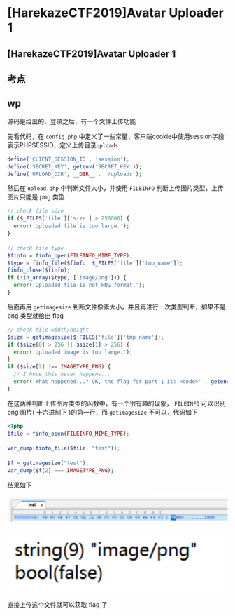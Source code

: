 # \[HarekazeCTF2019]Avatar Uploader 1

## \[HarekazeCTF2019]Avatar Uploader 1

## 考点



## wp

源码是给出的，登录之后，有一个文件上传功能

先看代码，在 `config.php` 中定义了一些常量，客户端cookie中使用session字段表示PHPSESSID，定义上传目录`uploads`

```php
define('CLIENT_SESSION_ID', 'session');
define('SECRET_KEY', getenv('SECRET_KEY'));
define('UPLOAD_DIR', __DIR__ . '/uploads');
```

然后在 `upload.php` 中判断文件大小，并使用 `FILEINFO` 判断上传图片类型，上传图片只能是 png 类型

```php
// check file size
if ($_FILES['file']['size'] > 256000) {
  error('Uploaded file is too large.');
}

// check file type
$finfo = finfo_open(FILEINFO_MIME_TYPE);
$type = finfo_file($finfo, $_FILES['file']['tmp_name']);
finfo_close($finfo);
if (!in_array($type, ['image/png'])) {
  error('Uploaded file is not PNG format.');
}
```

后面再用 `getimagesize` 判断文件像素大小，并且再进行一次类型判断，如果不是 png 类型就给出 flag

```php
// check file width/height
$size = getimagesize($_FILES['file']['tmp_name']);
if ($size[0] > 256 || $size[1] > 256) {
  error('Uploaded image is too large.');
}
if ($size[2] !== IMAGETYPE_PNG) {
  // I hope this never happens...
  error('What happened...? OK, the flag for part 1 is: <code>' . getenv('FLAG1') . '</code>');
}
```

在这两种判断上传图片类型的函数中，有一个很有趣的现象， `FILEINFO` 可以识别 png 图片( 十六进制下 )的第一行，而 `getimagesize` 不可以，代码如下

```php
<?php
$file = finfo_open(FILEINFO_MIME_TYPE);
  
var_dump(finfo_file($file, "test"));
  
$f = getimagesize("test"); 
var_dump($f[2] === IMAGETYPE_PNG);

```

结果如下

![](<../.gitbook/assets/image (10) (1).png>)

![](<../.gitbook/assets/image (21) (1).png>)

直接上传这个文件就可以获取 flag 了
